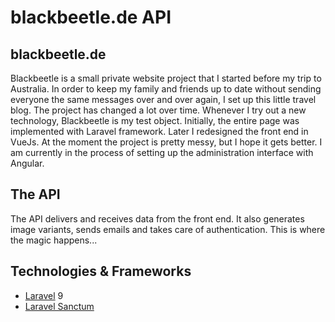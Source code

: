 # blackbeetle.de API

## blackbeetle.de

Blackbeetle is a small private website project that I started before my trip to Australia. In order to keep my family and friends up to date without sending everyone the same messages over and over again, I set up this little travel blog. The project has changed a lot over time. Whenever I try out a new technology, Blackbeetle is my test object. Initially, the entire page was implemented with Laravel framework. Later I redesigned the front end in VueJs. At the moment the project is pretty messy, but I hope it gets better. I am currently in the process of setting up the administration interface with Angular.

## The API

The API delivers and receives data from the front end. 
It also generates image variants, sends emails and takes care of authentication.
This is where the magic happens...

## Technologies & Frameworks

- [Laravel](https://laravel.com/) 9
- [Laravel Sanctum](https://laravel.com/docs/9.x/sanctum)